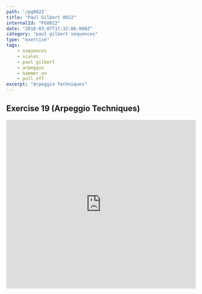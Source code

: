 ```yaml
---
path: '/pg0022'
title: "Paul Gilbert 0022"
internalId: "PG0022"
date: "2018-03-07T17:32:06.000Z"
category: "paul gilbert sequences"
type: "exercise"
tags:
    - sequences
    - scales
    - paul gilbert
    - arpeggio
    - hammer on
    - pull off
excerpt: "Arpeggio Techniques"
---
```


## Exercise 19 (Arpeggio Techniques)

<iframe src="https://flat.io/embed/5aa06764c915e971e510e0c5?layout=responsive&audioSource=&videoPosition=" height="450" width="100%" frameBorder="0" allowfullscreen></iframe>
